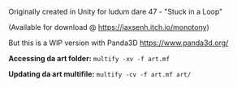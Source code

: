 Originally created in Unity for ludum dare 47  - "Stuck in a Loop"

(Available for download @ https://jaxsenh.itch.io/monotony)

But this is a WIP version with Panda3D https://www.panda3d.org/

**Accessing da art folder:** ```multify -xv -f art.mf```

**Updating da art multifile:** ```multify -cv -f art.mf art/```